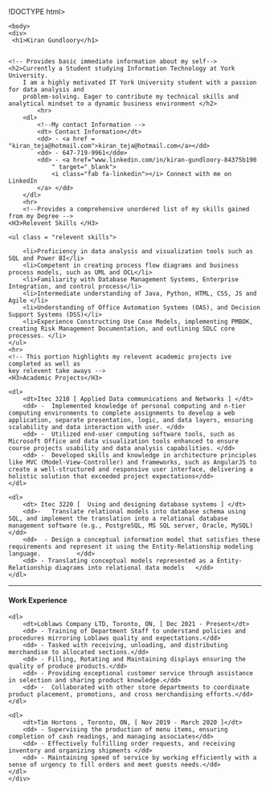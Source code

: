 !DOCTYPE html>
<html>
    <head>
        <meta charset="=utl-8">
        <title> Kiran Gundloory CV</title>
        <link rel="stylesheet" href="cvstyle.css">
    </head>

    <body>
    <div>
     <h1>Kiran Gundloory</h1>


    <!-- Provides basic immediate information about my self-->
    <h2>Currently a Student studying Information Technology at York University. 
        I am a highly motivated IT York University student with a passion for data analysis and 
        problem-solving. Eager to contribute my technical skills and analytical mindset to a dynamic business environment </h2>
            <hr>
        <dl>
            <!--My contact Information -->
            <dt> Contact Information</dt>
            <dd> - <a href = "kiran_teja@hotmail.com">kiran_teja@hotmail.com</a></dd>
            <dd> - 647-719-9961</dde>
            <dd> - <a href="www.linkedin.com/in/kiran-gundloory-84375b190
                " target="_blank">
                <i class="fab fa-linkedin"></i> Connect with me on LinkedIn
            </a> </dd>
        </dl>
        <hr>
        <!--Provides a comprehensive unordered list of my skills gained from my Degree -->
    <H3>Relevent Skills </H3>

    <ul class = "relevent skills">

        <li>Proficiency in data analysis and visualization tools such as SQL and Power BI</li>
        <li>Competent in creating process flow diagrams and business process models, such as UML and OCL</li>
        <li>Familiarity with Database Management Systems, Enterprise Integration, and control process</li>
        <li>Intermediate understanding of Java, Python, HTML, CSS, JS and Agile </li>
        <li>Understanding of Office Automation Systems (OAS), and Decision Support Systems (DSS)</li>
        <li>Experience Constructing Use Case Models, implementing PMBOK, creating Risk Management Documentation, and outlining SDLC core processes. </li>
    </ul> 
    <hr>
    <!-- This portion highlights my relevent academic projects ive completed as well as 
    key relevent take aways -->
    <H3>Academic Projects</H3>

    <dl>
        <dt>Itec 3210 [ Applied Data communications and Networks ] </dt>
        <dd> -  Implemented knowledge of personal computing and n-tier computing environments to complete assignments to develop a web application, separate presentation, logic, and data layers, ensuring scalability and data interaction with user. </dd>
        <dd> -  Utilized end-user computing software tools, such as Microsoft Office and data visualization tools enhanced to ensure course projects usability and data analysis capabilities. </dd>
        <dd> -  Developed skills and knowledge in architecture principles like MVC (Model-View-Controller) and frameworks, such as AngularJS to create a well-structured and responsive user interface, delivering a holistic solution that exceeded project expectations</dd>
    </dl>

    <dl>
        <dt> Itec 3220 [  Using and designing database systems ] </dt>
        <dd>-   Translate relational models into database schema using SQL, and implement the translation into a relational database management software (e.g., PostgreSQL, MS SQL server, Oracle, MySQL)        </dd>
        <dd>  - Design a conceptual information model that satisfies these requirements and represent it using the Entity-Relationship modeling language.          </dd>
        <dd> - Translating conceptual models represented as a Entity-Relationship diagrams into relational data models   </dd>  
    </dl>
<hr>
    <h4>Work Experience</h4>

    <dl>
        <dt>Loblaws Company LTD, Toronto, ON, [ Dec 2021 - Present</dt>
        <dd> - Training of Department Staff to understand policies and procedures mirroring Loblaws quality and expectations.</dd>
        <dd> - Tasked with receiving, unloading, and distributing merchandise to allocated sections.</dd>
        <dd> - Filling, Rotating and Maintaining displays ensuring the quality of produce products.</dd>
        <dd> - Providing exceptional customer service through assistance in selection and sharing product knowledge.</dd>
        <dd> - 	Collaborated with other store departments to coordinate product placement, promotions, and cross merchandising efforts.</dd>
    </dl>

    <dl>
        <dt>Tim Hortons , Toronto, ON, [ Nov 2019 - March 2020 ]</dt>
        <dd> - Supervising the production of menu items, ensuring completion of cash readings, and managing associates</dd>
        <dd> - Effectively fulfilling order requests, and receiving inventory and organizing shipments </dd>
        <dd> - Maintaining speed of service by working efficiently with a sense of urgency to fill orders and meet guests needs.</dd>
    </dl>
    </div> 
</body>
</html>
